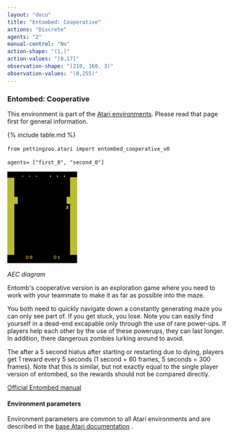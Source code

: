 ```yaml
---
layout: "docu"
title: "Entombed: Cooperative"
actions: "Discrete"
agents: "2"
manual-control: "No"
action-shape: "(1,)"
action-values: "[0,17]"
observation-shape: "(210, 160, 3)"
observation-values: "(0,255)"
---
```


### Entombed: Cooperative

This environment is part of the [Atari environments](../atari). Please read that page first for general information.

{% include table.md %}


`from pettingzoo.atari import entombed_cooperative_v0`

`agents= ["first_0", "second_0"]`

![entombed_cooperative gif](atari_entombed_cooperative.gif)

*AEC diagram*


Entomb's cooperative version is an exploration game
where you need to work with your teammate to make it
as far as possible into the maze.

You both need to quickly navigate down a constantly generating
maze you can only see part of. If you get stuck, you lose.
Note you can easily find yourself in a dead-end excapable only through the use of rare power-ups.
If players help each other by the use of these powerups, they can last longer.
In addition, there dangerous zombies lurking around to avoid.

The after a 5 second hiatus after starting or restarting due to dying, players get 1 reward every 5 seconds (1 second = 60 frames, 5 seconds = 300 frames). Note that this is similar, but not exactly equal to the single player version of entombed, so the rewards should not be compared directly.

[Official Entombed manual](https://atariage.com/manual_html_page.php?SoftwareLabelID=165)


#### Environment parameters

Environment parameters are common to all Atari environments and are described in the [base Atari documentation](../atari) .
